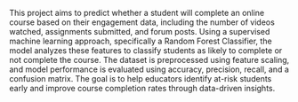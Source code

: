 This project aims to predict whether a student will complete an online course based on their engagement data, including the number of videos watched, assignments submitted, and forum posts. Using a supervised machine learning approach, specifically a Random Forest Classifier, the model analyzes these features to classify students as likely to complete or not complete the course. The dataset is preprocessed using feature scaling, and model performance is evaluated using accuracy, precision, recall, and a confusion matrix. The goal is to help educators identify at-risk students early and improve course completion rates through data-driven insights.
